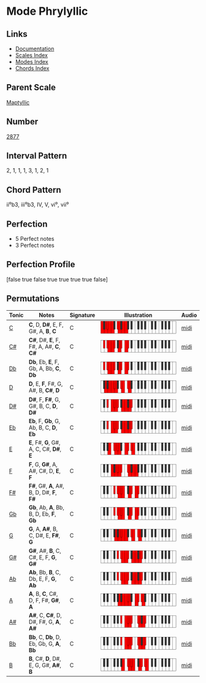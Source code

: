 # Mode Phrylyllic

## Links

- [Documentation](README.md)
- [Scales Index](Scales.md)
- [Modes Index](Modes.md)
- [Chords Index](Chords.md)

## Parent Scale

[Maptyllic](ScaleMaptyllic.md)

## Number

[2877](https://ianring.com/musictheory/scales/2877)

## Interval Pattern

2, 1, 1, 1, 3, 1, 2, 1

## Chord Pattern

ii⁰b3, iii⁰b3, IV, V, vi⁰, vii⁰

## Perfection

- 5 Perfect notes
- 3 Perfect notes

## Perfection Profile

[false true false true true true true false]

## Permutations

| Tonic | Notes | Signature | Illustration | Audio |
|-------|-------|-----------|--------------|-------|
| [C](ModeCNaturalPhrylyllic.md) | **C**, D, **D#**, E, F, G#, A, **B**, **C** | C | ![CNaturalPhrylyllic](ModeCNaturalPhrylyllic.png) | [midi](https://github.com/edipermadi/music/blob/main/docs/ModeCNaturalPhrylyllic.mid?raw=true) |
| [C#](ModeCSharpPhrylyllic.md) | **C#**, D#, **E**, F, F#, A, A#, **C**, **C#** | C | ![CSharpPhrylyllic](ModeCSharpPhrylyllic.png) | [midi](https://github.com/edipermadi/music/blob/main/docs/ModeCSharpPhrylyllic.mid?raw=true) |
| [Db](ModeDFlatPhrylyllic.md) | **Db**, Eb, **E**, F, Gb, A, Bb, **C**, **Db** | C | ![DFlatPhrylyllic](ModeDFlatPhrylyllic.png) | [midi](https://github.com/edipermadi/music/blob/main/docs/ModeDFlatPhrylyllic.mid?raw=true) |
| [D](ModeDNaturalPhrylyllic.md) | **D**, E, **F**, F#, G, A#, B, **C#**, **D** | C | ![DNaturalPhrylyllic](ModeDNaturalPhrylyllic.png) | [midi](https://github.com/edipermadi/music/blob/main/docs/ModeDNaturalPhrylyllic.mid?raw=true) |
| [D#](ModeDSharpPhrylyllic.md) | **D#**, F, **F#**, G, G#, B, C, **D**, **D#** | C | ![DSharpPhrylyllic](ModeDSharpPhrylyllic.png) | [midi](https://github.com/edipermadi/music/blob/main/docs/ModeDSharpPhrylyllic.mid?raw=true) |
| [Eb](ModeEFlatPhrylyllic.md) | **Eb**, F, **Gb**, G, Ab, B, C, **D**, **Eb** | C | ![EFlatPhrylyllic](ModeEFlatPhrylyllic.png) | [midi](https://github.com/edipermadi/music/blob/main/docs/ModeEFlatPhrylyllic.mid?raw=true) |
| [E](ModeENaturalPhrylyllic.md) | **E**, F#, **G**, G#, A, C, C#, **D#**, **E** | C | ![ENaturalPhrylyllic](ModeENaturalPhrylyllic.png) | [midi](https://github.com/edipermadi/music/blob/main/docs/ModeENaturalPhrylyllic.mid?raw=true) |
| [F](ModeFNaturalPhrylyllic.md) | **F**, G, **G#**, A, A#, C#, D, **E**, **F** | C | ![FNaturalPhrylyllic](ModeFNaturalPhrylyllic.png) | [midi](https://github.com/edipermadi/music/blob/main/docs/ModeFNaturalPhrylyllic.mid?raw=true) |
| [F#](ModeFSharpPhrylyllic.md) | **F#**, G#, **A**, A#, B, D, D#, **F**, **F#** | C | ![FSharpPhrylyllic](ModeFSharpPhrylyllic.png) | [midi](https://github.com/edipermadi/music/blob/main/docs/ModeFSharpPhrylyllic.mid?raw=true) |
| [Gb](ModeGFlatPhrylyllic.md) | **Gb**, Ab, **A**, Bb, B, D, Eb, **F**, **Gb** | C | ![GFlatPhrylyllic](ModeGFlatPhrylyllic.png) | [midi](https://github.com/edipermadi/music/blob/main/docs/ModeGFlatPhrylyllic.mid?raw=true) |
| [G](ModeGNaturalPhrylyllic.md) | **G**, A, **A#**, B, C, D#, E, **F#**, **G** | C | ![GNaturalPhrylyllic](ModeGNaturalPhrylyllic.png) | [midi](https://github.com/edipermadi/music/blob/main/docs/ModeGNaturalPhrylyllic.mid?raw=true) |
| [G#](ModeGSharpPhrylyllic.md) | **G#**, A#, **B**, C, C#, E, F, **G**, **G#** | C | ![GSharpPhrylyllic](ModeGSharpPhrylyllic.png) | [midi](https://github.com/edipermadi/music/blob/main/docs/ModeGSharpPhrylyllic.mid?raw=true) |
| [Ab](ModeAFlatPhrylyllic.md) | **Ab**, Bb, **B**, C, Db, E, F, **G**, **Ab** | C | ![AFlatPhrylyllic](ModeAFlatPhrylyllic.png) | [midi](https://github.com/edipermadi/music/blob/main/docs/ModeAFlatPhrylyllic.mid?raw=true) |
| [A](ModeANaturalPhrylyllic.md) | **A**, B, **C**, C#, D, F, F#, **G#**, **A** | C | ![ANaturalPhrylyllic](ModeANaturalPhrylyllic.png) | [midi](https://github.com/edipermadi/music/blob/main/docs/ModeANaturalPhrylyllic.mid?raw=true) |
| [A#](ModeASharpPhrylyllic.md) | **A#**, C, **C#**, D, D#, F#, G, **A**, **A#** | C | ![ASharpPhrylyllic](ModeASharpPhrylyllic.png) | [midi](https://github.com/edipermadi/music/blob/main/docs/ModeASharpPhrylyllic.mid?raw=true) |
| [Bb](ModeBFlatPhrylyllic.md) | **Bb**, C, **Db**, D, Eb, Gb, G, **A**, **Bb** | C | ![BFlatPhrylyllic](ModeBFlatPhrylyllic.png) | [midi](https://github.com/edipermadi/music/blob/main/docs/ModeBFlatPhrylyllic.mid?raw=true) |
| [B](ModeBNaturalPhrylyllic.md) | **B**, C#, **D**, D#, E, G, G#, **A#**, **B** | C | ![BNaturalPhrylyllic](ModeBNaturalPhrylyllic.png) | [midi](https://github.com/edipermadi/music/blob/main/docs/ModeBNaturalPhrylyllic.mid?raw=true) |
